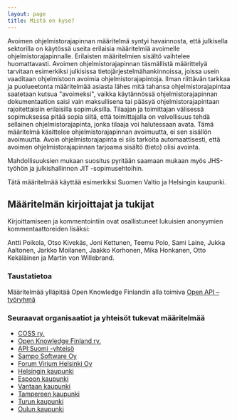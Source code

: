 ```yaml
---
layout: page
title: Mistä on kyse?
---
```


Avoimen ohjelmistorajapinnan määritelmä syntyi havainnosta, että julkisella sektorilla on käytössä useita erilaisia määritelmiä avoimelle ohjelmistorajapinnalle. Erilaisten määritelmien sisältö vaihtelee huomattavasti. Avoimen ohjelmistorajapinnan täsmällistä määrittelyä tarvitaan esimerkiksi julkisissa tietojärjestelmähankinnoissa, joissa usein vaaditaan ohjelmistoon avoimia ohjelmistorajapintoja. Ilman riittävän tarkkaa ja puolueetonta määritelmää asiasta lähes mitä tahansa ohjelmistorajapintaa saatetaan kutsua "avoimeksi", vaikka käytännössä ohjelmistorajapinnan dokumentaation saisi vain maksullisena tai pääsyä ohjelmistorajapintaan rajoitettaisiin erilaisilla sopimuksilla. Tilaajan ja toimittajan välisessä sopimuksessa pitää sopia siitä, että toimittajalla on velvollisuus tehdä sellainen ohjelmistorajapinta, jonka tilaaja voi halutessaan avata. Tämä määritelmä käsittelee ohjelmistorajapinnan avoimuutta, ei sen sisällön avoimuutta. Avoin ohjelmistorajapinta ei siis tarkoita automaattisesti, että avoimen ohjelmistorajapinnan tarjoama sisältö (tieto) olisi avointa.

Mahdollisuuksien mukaan suositus pyritään saamaan mukaan myös JHS-työhön ja julkishallinnon JIT -sopimusehtoihin.

Tätä määritelmää käyttää esimerkiksi Suomen Valtio ja Helsingin kaupunki.


## Määritelmän kirjoittajat ja tukijat

Kirjoittamiseen ja kommentointiin ovat osallistuneet
lukuisien anonyymien kommentaattoreiden lisäksi:

Antti Poikola, Otso Kivekäs, Joni Kettunen, Teemu Polo, Sami Laine, Jukka Aaltonen, Jarkko Moilanen, Jaakko Korhonen, Mika Honkanen, Otto Kekäläinen ja Martin von Willebrand.


### Taustatietoa
Määritelmää ylläpitää Open Knowledge Finlandin alla toimiva [Open API –työryhmä](http://fi.okfn.org/wg/open-api/)


### Seuraavat organisaatiot ja yhteisöt tukevat määritelmää

- [COSS ry.](http://coss.fi/)
- [Open Knowledge Finland ry.](http://fi.okfn.org/)
- [API:Suomi -yhteisö](http://apisuomi.fi/)
- [Sampo Software Oy](http://samposoftware.com/)
- [Forum Virium Helsinki Oy](http://www.forumvirium.fi/)
- [Helsingin kaupunki](http://www.hel.fi/)
- [Espoon kaupunki](http://www.espoo.fi)
- [Vantaan kaupunki](http://www.vantaa.fi)
- [Tampereen kaupunki](http://www.tampere.fi)
- [Turun kaupunki](http://www.turku.fi)
- [Oulun kaupunki](http://www.oulu.fi)
